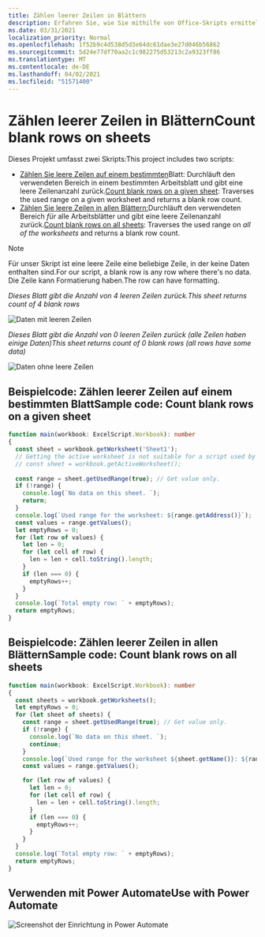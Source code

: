 ```yaml
---
title: Zählen leerer Zeilen in Blättern
description: Erfahren Sie, wie Sie mithilfe von Office-Skripts ermitteln, ob leere Zeilen anstelle von Daten in Arbeitsblättern vorhanden sind, und dann die Anzahl leerer Zeilen melden, die in einem Power Automate-Fluss verwendet werden soll.
ms.date: 03/31/2021
localization_priority: Normal
ms.openlocfilehash: 1f52b9c4d538d5d3e64dc61dae3e27d046b56862
ms.sourcegitcommit: 5d24e77df70aa2c1c982275d53213c2a9323ff86
ms.translationtype: MT
ms.contentlocale: de-DE
ms.lasthandoff: 04/02/2021
ms.locfileid: "51571400"
---
```

# <a name="count-blank-rows-on-sheets"></a><span data-ttu-id="245d6-103">Zählen leerer Zeilen in Blättern</span><span class="sxs-lookup"><span data-stu-id="245d6-103">Count blank rows on sheets</span></span>

<span data-ttu-id="245d6-104">Dieses Projekt umfasst zwei Skripts:</span><span class="sxs-lookup"><span data-stu-id="245d6-104">This project includes two scripts:</span></span>

* <span data-ttu-id="245d6-105">[Zählen Sie leere Zeilen auf einem bestimmten](#sample-code-count-blank-rows-on-a-given-sheet)Blatt: Durchläuft den verwendeten Bereich in einem bestimmten Arbeitsblatt und gibt eine leere Zeilenanzahl zurück.</span><span class="sxs-lookup"><span data-stu-id="245d6-105">[Count blank rows on a given sheet](#sample-code-count-blank-rows-on-a-given-sheet): Traverses the used range on a given worksheet and returns a blank row count.</span></span>
* <span data-ttu-id="245d6-106">[Zählen Sie leere Zeilen in allen Blättern:](#sample-code-count-blank-rows-on-all-sheets)Durchläuft den verwendeten Bereich _für_ alle Arbeitsblätter und gibt eine leere Zeilenanzahl zurück.</span><span class="sxs-lookup"><span data-stu-id="245d6-106">[Count blank rows on all sheets](#sample-code-count-blank-rows-on-all-sheets): Traverses the used range on _all of the worksheets_ and returns a blank row count.</span></span>

> [!NOTE]
> <span data-ttu-id="245d6-107">Für unser Skript ist eine leere Zeile eine beliebige Zeile, in der keine Daten enthalten sind.</span><span class="sxs-lookup"><span data-stu-id="245d6-107">For our script, a blank row is any row where there's no data.</span></span> <span data-ttu-id="245d6-108">Die Zeile kann Formatierung haben.</span><span class="sxs-lookup"><span data-stu-id="245d6-108">The row can have formatting.</span></span>

<span data-ttu-id="245d6-109">_Dieses Blatt gibt die Anzahl von 4 leeren Zeilen zurück._</span><span class="sxs-lookup"><span data-stu-id="245d6-109">_This sheet returns count of 4 blank rows_</span></span>

![Daten mit leeren Zeilen](../../images/blank-rows.png)

<span data-ttu-id="245d6-111">_Dieses Blatt gibt die Anzahl von 0 leeren Zeilen zurück (alle Zeilen haben einige Daten)_</span><span class="sxs-lookup"><span data-stu-id="245d6-111">_This sheet returns count of 0 blank rows (all rows have some data)_</span></span>

![Daten ohne leere Zeilen](../../images/no-blank-rows.png)

## <a name="sample-code-count-blank-rows-on-a-given-sheet"></a><span data-ttu-id="245d6-113">Beispielcode: Zählen leerer Zeilen auf einem bestimmten Blatt</span><span class="sxs-lookup"><span data-stu-id="245d6-113">Sample code: Count blank rows on a given sheet</span></span>

```TypeScript
function main(workbook: ExcelScript.Workbook): number
{
  const sheet = workbook.getWorksheet('Sheet1'); 
  // Getting the active worksheet is not suitable for a script used by Power Automate.
  // const sheet = workbook.getActiveWorksheet();
  
  const range = sheet.getUsedRange(true); // Get value only.
  if (!range) {
    console.log(`No data on this sheet. `);
    return;
  }
  console.log(`Used range for the worksheet: ${range.getAddress()}`);
  const values = range.getValues();
  let emptyRows = 0;
  for (let row of values) {
    let len = 0; 
    for (let cell of row) {
      len = len + cell.toString().length;
    }
    if (len === 0) { 
      emptyRows++;
    }
  }
  console.log(`Total empty row: ` + emptyRows);
  return emptyRows;
}
```

## <a name="sample-code-count-blank-rows-on-all-sheets"></a><span data-ttu-id="245d6-114">Beispielcode: Zählen leerer Zeilen in allen Blättern</span><span class="sxs-lookup"><span data-stu-id="245d6-114">Sample code: Count blank rows on all sheets</span></span>

```TypeScript
function main(workbook: ExcelScript.Workbook): number
{
  const sheets = workbook.getWorksheets();
  let emptyRows = 0;
  for (let sheet of sheets) { 
    const range = sheet.getUsedRange(true); // Get value only.
    if (!range) {
      console.log(`No data on this sheet. `);
      continue;
    }
    console.log(`Used range for the worksheet ${sheet.getName()}: ${range.getAddress()}`);
    const values = range.getValues();

    for (let row of values) {
      let len = 0;
      for (let cell of row) {
        len = len + cell.toString().length;
      }
      if (len === 0) {
        emptyRows++;
      }
    }
  }
  console.log(`Total empty row: ` + emptyRows);
  return emptyRows;
}
```

## <a name="use-with-power-automate"></a><span data-ttu-id="245d6-115">Verwenden mit Power Automate</span><span class="sxs-lookup"><span data-stu-id="245d6-115">Use with Power Automate</span></span>

![Screenshot der Einrichtung in Power Automate](../../images/use-in-power-automate.png)
